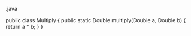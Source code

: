 .java

public class Multiply {
    public static Double multiply(Double a, Double b) {
        return a * b;
    }
}
